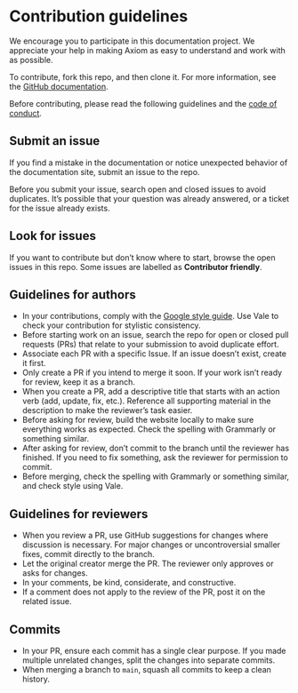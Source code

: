# Contribution guidelines

We encourage you to participate in this documentation project. We appreciate your help in making Axiom as easy to understand and work with as possible.

To contribute, fork this repo, and then clone it. For more information, see the [GitHub documentation](https://docs.github.com/en/get-started/exploring-projects-on-github/contributing-to-a-project).

Before contributing, please read the following guidelines and the [code of conduct](/.github/CODE_OF_CONDUCT.md).

## Submit an issue

If you find a mistake in the documentation or notice unexpected behavior of the documentation site, submit an issue to the repo.

Before you submit your issue, search open and closed issues to avoid duplicates. It’s possible that your question was already answered, or a ticket for the issue already exists.

## Look for issues

If you want to contribute but don’t know where to start, browse the open issues in this repo. Some issues are labelled as **Contributor friendly**.

## Guidelines for authors

- In your contributions, comply with the [Google style guide](https://developers.google.com/style). Use Vale to check your contribution for stylistic consistency.
- Before starting work on an issue, search the repo for open or closed pull requests (PRs) that relate to your submission to avoid duplicate effort. 
- Associate each PR with a specific Issue. If an issue doesn’t exist, create it first.
- Only create a PR if you intend to merge it soon. If your work isn’t ready for review, keep it as a branch.
- When you create a PR, add a descriptive title that starts with an action verb (add, update, fix, etc.). Reference all supporting material in the description to make the reviewer’s task easier.
- Before asking for review, build the website locally to make sure everything works as expected. Check the spelling with Grammarly or something similar.
- After asking for review, don’t commit to the branch until the reviewer has finished. If you need to fix something, ask the reviewer for permission to commit.
- Before merging, check the spelling with Grammarly or something similar, and check style using Vale.

## Guidelines for reviewers

- When you review a PR, use GitHub suggestions for changes where discussion is necessary. For major changes or uncontroversial smaller fixes, commit directly to the branch.
- Let the original creator merge the PR. The reviewer only approves or asks for changes.
- In your comments, be kind, considerate, and constructive.
- If a comment does not apply to the review of the PR, post it on the related issue.

## Commits

- In your PR, ensure each commit has a single clear purpose. If you made multiple unrelated changes, split the changes into separate commits.
- When merging a branch to `main`, squash all commits to keep a clean history.
